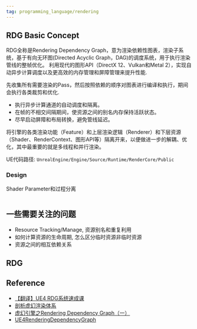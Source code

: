 ```yaml
---
tag: programming_language/rendering
---
```

## RDG Basic Concept
RDG全称是Rendering Dependency Graph，意为渲染依赖性图表，渲染子系统，基于有向无环图(Directed Acyclic Graph，DAG)的调度系统，用于执行渲染管线的整帧优化。
利用现代的图形API（DirectX 12、Vulkan和Metal 2），实现自动异步计算调度以及更高效的内存管理和屏障管理来提升性能.

先收集所有需要渲染的Pass，然后按照依赖的顺序对图表进行编译和执行，期间会执行各类裁剪和优化.

* 执行异步计算通道的自动调度和隔离。
* 在帧的不相交间隔期间，使资源之间的别名内存保持活跃状态。
* 尽早启动屏障和布局转换，避免管线延迟。

将引擎的各类渲染功能（Feature）和上层渲染逻辑（Renderer）和下层资源（Shader、RenderContext、图形API等）隔离开来，以便做进一步的解耦、优化，其中最重要的就是多线程和并行渲染。

UE代码路径: `UnrealEngine/Engine/Source/Runtime/RenderCore/Public`

### Design
Shader Parameter和过程分离
```c++

```

## 一些需要关注的问题
* Resource Tracking/Manage, 资源别名和重复利用
* 如何计算资源的生命周期, 怎么区分临时资源非临时资源
* 资源之间的相互依赖关系

## RDG




## Reference
* [【翻译】UE4 RDG系统速成课](https://zhuanlan.zhihu.com/p/374224919)
* [剖析虚幻渲染体系](https://www.cnblogs.com/timlly/p/15217090.html#1122-rdg%E8%B5%84%E6%BA%90)
* [虚幻引擎之Rendering Dependency Graph（一）](https://blog.csdn.net/qjh5606/article/details/118246059)
* [UE4RenderingDependencyGraph](https://papalqi.cn/ue4renderingdependencygraph/)
